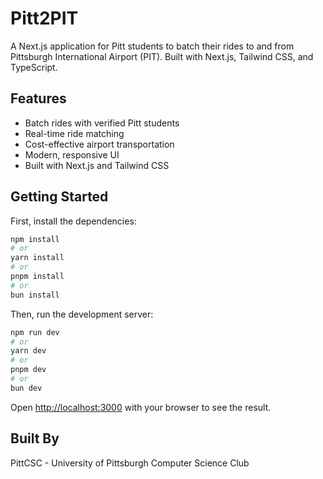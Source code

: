 # Pitt2PIT

A Next.js application for Pitt students to batch their rides to and from Pittsburgh International Airport (PIT). Built with Next.js, Tailwind CSS, and TypeScript.

## Features

- Batch rides with verified Pitt students
- Real-time ride matching
- Cost-effective airport transportation
- Modern, responsive UI
- Built with Next.js and Tailwind CSS

## Getting Started

First, install the dependencies:

```bash
npm install
# or
yarn install
# or
pnpm install
# or
bun install
```

Then, run the development server:

```bash
npm run dev
# or
yarn dev
# or
pnpm dev
# or
bun dev
```

Open [http://localhost:3000](http://localhost:3000) with your browser to see the result.

## Built By

PittCSC - University of Pittsburgh Computer Science Club
